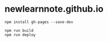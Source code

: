 # newlearnnote.github.io

```
npm install gh-pages --save-dev

```

```
npm run build
npm run deploy
```
